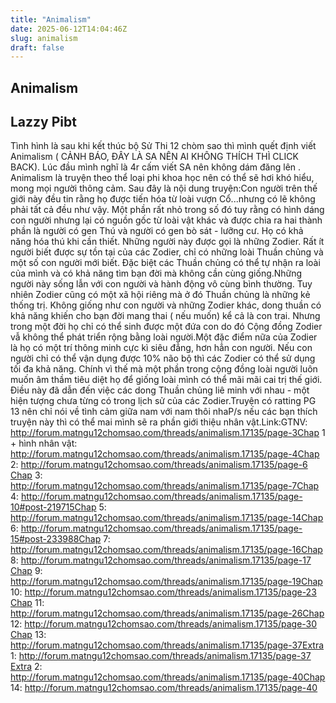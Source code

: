 ```yaml
---
title: "Animalism"
date: 2025-06-12T14:04:46Z
slug: animalism
draft: false
---
```


## Animalism

## Lazzy Pibt

Tình hình là sau khi kết thúc bộ Sử Thi 12 chòm sao thì mình quết định viết Animalism ( CẢNH BÁO, ĐÂY LÀ SA NÊN AI KHÔNG THÍCH THÌ CLICK BACK). Lúc đầu mình nghĩ là 4r cấm viết SA nên không dám đăng lên . Animalism là truyện theo thể loại phi khoa học nên có thể sẽ hơi khó hiểu, mong mọi người thông cảm. Sau đây là nội dung truyện:​​Con người trên thế giới này đều tin rằng họ được tiến hóa từ loài vượn Cổ...nhưng có lẽ không phải tất cả đều như vậy. Một phần rất nhỏ trong số đó tuy rằng có hình dáng con người nhưng lại có nguồn gốc từ loài vật khác và được chia ra hai thành phần là người có gen Thú và người có gen bò sát - lưỡng cư. Họ có khả năng hóa thú khi cần thiết. Những người này được gọi là những Zodier. Rất ít người biết được sự tồn tại của các Zodier, chỉ có những loài Thuần chủng và một số con người mới biết. Đặc biệt các Thuần chủng có thể tự nhận ra loài của mình và có khả năng tìm bạn đời mà không cần cùng giống.​​Những người này sống lẫn với con người và hành động vô cùng bình thường. Tuy nhiên Zodier cũng có một xã hội riêng mà ở đó Thuần chủng là những kẻ thống trị. Không giống như con người và những Zodier khác, dong thuần có khả năng khiến cho bạn đời mang thai ( nếu muốn) kể cả là con trai. Nhưng trong một đời họ chỉ có thể sinh được một đứa con do đó Cộng đồng Zodier vẫ không thể phát triển rộng bằng loài người.​​Một đặc điểm nữa của Zodier là họ có một trí thông minh cực kì siêu đẳng, hơn hẳn con người. Nếu con người chỉ có thể vận dụng được 10% não bộ thì các Zodier có thể sử dụng tối đa khả năng. Chính vì thế mà một phần trong cộng đồng loài người luôn muốn âm thầm tiêu diệt họ để giống loài mình có thể mãi mãi cai trị thế giới. Điều này đã dẫn đến việc các dong Thuần chủng liê minh với nhau - một hiện tượng chưa từng có trong lịch sử của các Zodier.​​Truyện có ratting PG 13 nên chỉ nói về tình cảm giữa nam với nam thôi nha​​P/s nếu các bạn thích truyện này thì có thể mai mình sẽ ra phần giới thiệu nhân vật.​​Link:​​GTNV: http://forum.matngu12chomsao.com/threads/animalism.17135/page-3​Chap 1 + hình nhân vật: http://forum.matngu12chomsao.com/threads/animalism.17135/page-4​Chap 2: http://forum.matngu12chomsao.com/threads/animalism.17135/page-6​Chap 3: http://forum.matngu12chomsao.com/threads/animalism.17135/page-7​Chap 4: http://forum.matngu12chomsao.com/threads/animalism.17135/page-10#post-219715​Chap 5: http://forum.matngu12chomsao.com/threads/animalism.17135/page-14​Chap 6: http://forum.matngu12chomsao.com/threads/animalism.17135/page-15#post-233988​Chap 7: http://forum.matngu12chomsao.com/threads/animalism.17135/page-16​Chap 8: http://forum.matngu12chomsao.com/threads/animalism.17135/page-17​Chap 9: http://forum.matngu12chomsao.com/threads/animalism.17135/page-19​Chap 10: http://forum.matngu12chomsao.com/threads/animalism.17135/page-23​Chap 11: http://forum.matngu12chomsao.com/threads/animalism.17135/page-26​Chap 12: http://forum.matngu12chomsao.com/threads/animalism.17135/page-30​Chap 13: http://forum.matngu12chomsao.com/threads/animalism.17135/page-37​Extra 1: http://forum.matngu12chomsao.com/threads/animalism.17135/page-37​Extra 2: http://forum.matngu12chomsao.com/threads/animalism.17135/page-40​Chap 14: http://forum.matngu12chomsao.com/threads/animalism.17135/page-40​